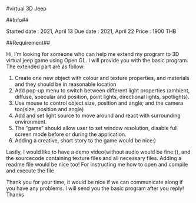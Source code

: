 
#virtual 3D Jeep

##Info##

Started date : 2021, April 13
Due date     : 2021, April 22
Price        : 1900 THB

##Requirement##

Hi, I’m looking for someone who can help me extend my program to 3D virtual jeep game using Open GL.
I will provide you with the basic program. The extended part are as follow:
1) Create one new object with colour and texture properties, and materials and they should be in reasonable location
2) Add pop-up menu to switch between different light properties (ambient,
diffuse, specular and position, point lights, directional lights, spotlights).
3) Use mouse to control object size, position and angle; and the camera too(size, position and angle)
4) Add and set light source to move around and react with surrounding environment.
5) The “game” should allow user to set window resolution, disable full screen
mode before or during the application.
6) Adding a creative, short story to the game would be nice:)

Lastly, I would like to have a demo video(without audio would be fine:)), and the sourcecode containing texture files and all necessary files. Adding a readme file would be nice too! For instructing me how to open and compile and execute the file

Thank you for your time, it would be nice if we can communicate along if you have any problems. I will send you the basic program after you reply! Thanks